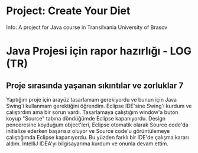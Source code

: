 # Project: Create Your Diet

Info: A project for Java course in Transilvania University of Brasov

# Java Projesi için rapor hazırlığı - LOG (TR)

## Proje sırasında yaşanan sıkıntılar ve zorluklar 7
Yaptığım proje için arayüz tasarlamam gerekiyordu ve bunun için Java Swing'i kullanmam gerektiğini öğrendim. 
Eclipse IDE'sine Swing'i kurdum ve çalıştırdım ama bir sorun vardı. 
Tasarlamaya çalıştığım window'a buton koyup "Source" tabına döndüğümde Eclipse kapanıyordu. 
Design penceresine koyduğum object'leri, Eclipse otomatik olarak Source code'da initialize ederken başarısız oluyor ve Source code'u görüntülemeye çalıştığımda
Eclipse kapanıyordu. Bu yüzden farklı bir IDE'de çalışma kararı aldım. IntelliJ IDEA'yı bilgisayarıma kurdum ve onunla devam ettim. 
